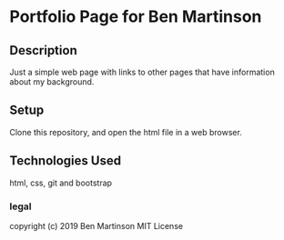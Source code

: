 # Portfolio Page for Ben Martinson

## Description
Just a simple web page with links to other pages that have information about my
background.

## Setup
Clone this repository, and open the html file in a web browser.

## Technologies Used
html, css, git and bootstrap

### legal
copyright (c) 2019 Ben Martinson
MIT License
